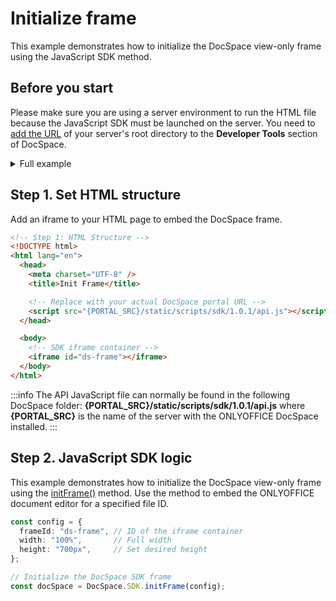 # Initialize frame

This example demonstrates how to initialize the DocSpace view-only frame using the JavaScript SDK method.

## Before you start

Please make sure you are using a server environment to run the HTML file because the JavaScript SDK must be launched on the server.
You need to [add the URL](/docspace/javascript-sdk/get-started/get-started.md#step-1-specifying-the-docspace-url) of your server's root directory to the **Developer Tools** section of DocSpace.

<details>
  <summary>Full example</summary>

``` html
<!-- Step 1: HTML Structure -->
<!DOCTYPE html>
<html lang="en">
  <head>
    <meta charset="UTF-8" />
    <title>Init Frame</title>

    <!-- Replace with your actual DocSpace portal URL -->
    <script src="{PORTAL_SRC}/static/scripts/sdk/1.0.1/api.js"></script>
  </head>

  <body>
    <!-- SDK iframe container -->
    <iframe id="ds-frame"></iframe>
  </body>

  <!-- Step 2: JavaScript SDK Logic -->
  <script>
    const config = {
      frameId: "ds-frame", // ID of the iframe container
      width: "100%",       // Full width
      height: "700px",     // Set desired height
    };

    // Initialize the DocSpace SDK frame
    const docSpace = DocSpace.SDK.initFrame(config);
  </script>
</html>
```

</details>

## Step 1. Set HTML structure

Add an iframe to your HTML page to embed the DocSpace frame.

``` html
<!-- Step 1: HTML Structure -->
<!DOCTYPE html>
<html lang="en">
  <head>
    <meta charset="UTF-8" />
    <title>Init Frame</title>

    <!-- Replace with your actual DocSpace portal URL -->
    <script src="{PORTAL_SRC}/static/scripts/sdk/1.0.1/api.js"></script>
  </head>

  <body>
    <!-- SDK iframe container -->
    <iframe id="ds-frame"></iframe>
  </body>
</html>
```

:::info
The API JavaScript file can normally be found in the following DocSpace folder: **\{PORTAL_SRC\}/static/scripts/sdk/1.0.1/api.js** where **\{PORTAL_SRC\}** is the name of the server with the ONLYOFFICE DocSpace installed.
:::

## Step 2. JavaScript SDK logic

This example demonstrates how to initialize the DocSpace view-only frame using the [initFrame()](../../usage-sdk/methods.md#initframe) method.
Use the  method to embed the ONLYOFFICE document editor for a specified file ID.

``` ts
const config = {
  frameId: "ds-frame", // ID of the iframe container
  width: "100%",       // Full width
  height: "700px",     // Set desired height
};

// Initialize the DocSpace SDK frame
const docSpace = DocSpace.SDK.initFrame(config);
```
